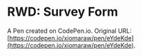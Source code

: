 # RWD: Survey Form

A Pen created on CodePen.io. Original URL: [https://codepen.io/xiomaraw/pen/eYdeKde](https://codepen.io/xiomaraw/pen/eYdeKde).


